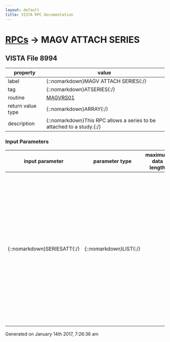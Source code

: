 ```yaml
---
layout: default
title: VISTA RPC documentation
---
```




# [RPCs](TableOfContent.md) &#8594; MAGV ATTACH SERIES 


 ## VISTA File 8994
 property | value 
--- | --- 
 label | {::nomarkdown}MAGV ATTACH SERIES{:/}
 tag | {::nomarkdown}ATSERIES{:/}
 routine | [MAGVRS01](http://code.osehra.org/dox/Routine_MAGVRS01_source.html)
 return value type | {::nomarkdown}ARRAY{:/}
 description | {::nomarkdown}This RPC allows a series to be attached to a study.{:/}

### Input Parameters

| input parameter | parameter type | maximum data length | required | description | 
| --- | --- | --- | --- | --- | 
| {::nomarkdown}SERIESATT{:/} | {::nomarkdown}LIST{:/} |  |  | {::nomarkdown}Input parameters are name-value pairs sent as successive integersubscripts in an array that should be passed in by reference as the secondargument to entry point ATSERIES^MAGVRS01.  The first argument willcontain the returned value in an array that should also be passed byreference.  The values passed in should be in the format <fname>`<value>, where<fname> is a field name in the IMAGE SERIES File (#2005.63) and <value>is the value to which that field should be set.{:/} | 




 Generated on January 14th 2017, 7:26:36 am